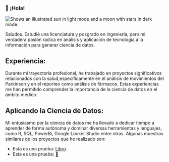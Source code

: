 ### 👋 ¡Hola!
<picture>
  <source media="(prefers-color-scheme: dark)" srcset="https://nodd3r.com/media/blog/Portadas_blog_1.png">
  <source media="(prefers-color-scheme: light)" srcset="https://nodd3r.com/media/blog/Portadas_blog_1.png">
  <img alt="Shows an illustrated sun in light mode and a moon with stars in dark mode." src="https://nodd3r.com/media/blog/Portadas_blog_1.png">
</picture>

<p>Saludos. Estudié una licenciatura y posgrado en ingeniería, pero mi verdadera pasión radica en análisis y aplicación de tecnología a la información para generar ciencia de datos.<p>

## Experiencia:
<p>Durante mi trayectoria profesional, he trabajado en proyectos significativos relacionados con la salud,específicamente en el análisis de movimientos del Parkinson y en el reporteo como análisis de fármacos.
Estas experiencias me han permitido comprender la importancia de la ciencia de datos en el ámbito médico.<p>

## Aplicando la Ciencia de Datos:
<p>Mi entusiasmo por la ciencia de datos me ha llevado a dedicar tiempo a aprender de forma autónoma y dominar diversas 
herramientas y lenguajes, como R, SQL, PowerBi, Google Looker Studio entre otras. Algunas muestras similares de los proyectos
que he realizado son:</p>

* Esta es una prueba: [Libro](https://lookerstudio.google.com/navigation/reporting)
* Esta es una prueba: [:elephant:](https://lookerstudio.google.com/reporting/37759354-38be-427d-8960-9d51ba5a4271/page/p_liy2lgr16c)
